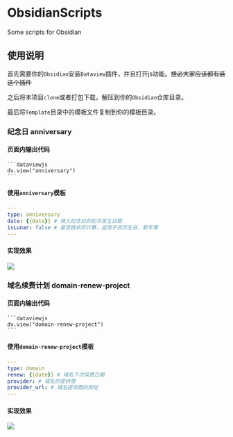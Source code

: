 # ObsidianScripts
Some scripts for Obsidian

## 使用说明
首先需要你的`Obsidian`安装`Dataview`插件，并且打开js功能。~~想必大家应该都有装这个插件~~

之后将本项目`clone`或者打包下载，解压到你的`Obsidian`仓库目录。

最后将`Template`目录中的模板文件复制到你的模板目录。

### 纪念日 anniversary

#### 页面内输出代码

    ```dataviewjs
    dv.view("anniversary")
    ```

#### 使用`anniversary`模板

```yaml
---
type: anniversary
date: {{date}} # 填入纪念日的初次发生日期
isLunar: false # 是否按农历计算，适用于农历生日、新年等
---
```

#### 实现效果

![](https://cdn.jsdelivr.net/gh/mouyase/ObsidianScripts@master/preview/anniversary.png)

### 域名续费计划 domain-renew-project

#### 页面内输出代码

    ```dataviewjs
    dv.view("domain-renew-project")
    ```

#### 使用`domain-renew-project`模板

```yaml
---
type: domain
renew: {{date}} # 域名下次续费日期
provider: # 域名的提供商
provider_url: # 域名提供商的网址
---
```

#### 实现效果

![](https://cdn.jsdelivr.net/gh/mouyase/ObsidianScripts@master/preview/domain-renew-project.png)
